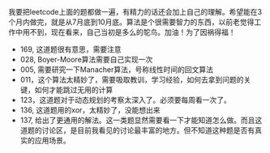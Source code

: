 我要把leetcode上面的题都做一遍，有精力的话还会加上自己的理解。希望能在3个月内做完，就是从7月底到10月底。算法是个很需要智力的东西，以前老觉得工作中用不到，现在看来，自己当初是多么的鸵鸟。加油！为了因祸得福！<br>

* 169, 这道题很有意思，需要注意
* 028, Boyer-Moore算法需要自己实现一次
* 005, 需要研究一下Manacher算法，号称线性时间的回文算法
* 011，这个算法太精妙了，需要吸取教训，学习经验，如何去拿到问题的关键，如何才能跳过无用的计算
* 123，这道题对于动态规划的考察太深入了。必须要每周看一次了。
* 136, 这道题用的xor，太精妙了，没能想出来
* 137, 给出了更通用的解法。这一类题显然需要看一下才能知道怎么做。而且这道题的讨论区，是目前我看见的讨论最丰富的地方。但不知道这种题是否有真实的应用场景。